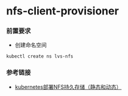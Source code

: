 # nfs-client-provisioner

### 前置要求
- 创建命名空间
```
kubectl create ns lvs-nfs
```

### 参考链接
- [kubernetes部署NFS持久存储（静态和动态）](https://www.jianshu.com/p/5e565a8049fc)
